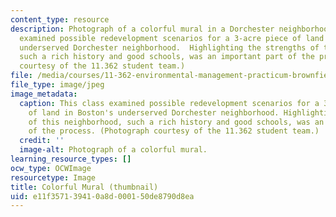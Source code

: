```yaml
---
content_type: resource
description: Photograph of a colorful mural in a Dorchester neighborhood. This class
  examined possible redevelopment scenarios for a 3-acre piece of land in Boston's
  underserved Dorchester neighborhood.  Highlighting the strengths of this neighborhood,
  such a rich history and good schools, was an important part of the process. (Photograph
  courtesy of the 11.362 student team.)
file: /media/courses/11-362-environmental-management-practicum-brownfield-redevelopment-fall-2006/e11f357139410a8d000150de8790d8ea_11-362f06-th.jpg
file_type: image/jpeg
image_metadata:
  caption: This class examined possible redevelopment scenarios for a 3-acre piece
    of land in Boston's underserved Dorchester neighborhood. Highlighting the strengths
    of this neighborhood, such a rich history and good schools, was an important part
    of the process. (Photograph courtesy of the 11.362 student team.)
  credit: ''
  image-alt: Photograph of a colorful mural.
learning_resource_types: []
ocw_type: OCWImage
resourcetype: Image
title: Colorful Mural (thumbnail)
uid: e11f3571-3941-0a8d-0001-50de8790d8ea
---
```

